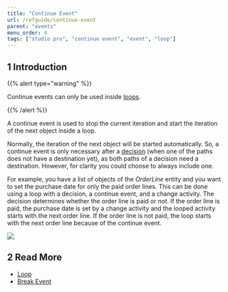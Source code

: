 ```yaml
---
title: "Continue Event"
url: /refguide/continue-event
parent: "events"
menu_order: 4
tags: ["studio pro", "continue event", "event", "loop"]
---
```


## 1 Introduction

{{% alert type="warning" %}}

Continue events can only be used inside [loops](loop).

{{% /alert %}}

A continue event is used to stop the current iteration and start the iteration of the next object inside a loop. 

Normally, the iteration of the next object will be started automatically. So, a continue event is only necessary after a [decision](decision) (when one of the paths does not have a destination yet), as both paths of a decision need a destination. However, for clarity you could choose to always include one.

For example, you have a list of objects of the *OrderLine* entity and you want to set the purchase date for only the paid order lines. This can be done using a loop with a decision, a continue event, and a change activity. The decision determines whether the order line is paid or not. If the order line is paid, the purchase date is set by a change activity and the looped activity starts with the next order line. If the order line is not paid, the loop starts with the next order line because of the continue event.

![](/attachments/refguide/modeling/application-logic/microflows-and-nanoflows/events/continue-event/continue-event.png)

## 2 Read More

* [Loop](loop)
* [Break Event](break-event)